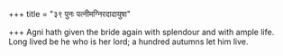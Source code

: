 +++
title = "३९ पुनः पत्नीमग्निरदादायुषा"

+++
Agni hath given the bride again with splendour and with ample life.  
     Long lived be he who is her lord; a hundred autumns let him live.